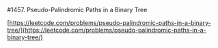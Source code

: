 #1457. Pseudo-Palindromic Paths in a Binary Tree

[https://leetcode.com/problems/pseudo-palindromic-paths-in-a-binary-tree/](https://leetcode.com/problems/pseudo-palindromic-paths-in-a-binary-tree/)
